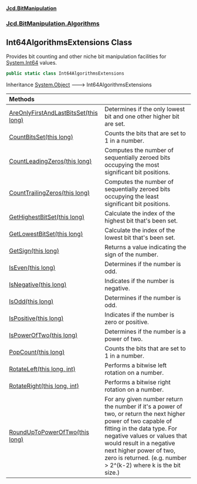 #### [Jcd.BitManipulation](index 'index')
### [Jcd.BitManipulation.Algorithms](Jcd.BitManipulation.Algorithms 'Jcd.BitManipulation.Algorithms')

## Int64AlgorithmsExtensions Class

Provides bit counting and other niche bit manipulation facilities
for [System.Int64](https://docs.microsoft.com/en-us/dotnet/api/System.Int64 'System.Int64') values.

```csharp
public static class Int64AlgorithmsExtensions
```

Inheritance [System.Object](https://docs.microsoft.com/en-us/dotnet/api/System.Object 'System.Object') &#129106; Int64AlgorithmsExtensions

| Methods | |
| :--- | :--- |
| [AreOnlyFirstAndLastBitsSet(this long)](Jcd.BitManipulation.Algorithms.Int64AlgorithmsExtensions.AreOnlyFirstAndLastBitsSet(thislong) 'Jcd.BitManipulation.Algorithms.Int64AlgorithmsExtensions.AreOnlyFirstAndLastBitsSet(this long)') | Determines if the only lowest bit and one other higher bit are set. |
| [CountBitsSet(this long)](Jcd.BitManipulation.Algorithms.Int64AlgorithmsExtensions.CountBitsSet(thislong) 'Jcd.BitManipulation.Algorithms.Int64AlgorithmsExtensions.CountBitsSet(this long)') | Counts the bits that are set to 1 in a number. |
| [CountLeadingZeros(this long)](Jcd.BitManipulation.Algorithms.Int64AlgorithmsExtensions.CountLeadingZeros(thislong) 'Jcd.BitManipulation.Algorithms.Int64AlgorithmsExtensions.CountLeadingZeros(this long)') | Computes the number of sequentially zeroed bits occupying the most significant bit positions. |
| [CountTrailingZeros(this long)](Jcd.BitManipulation.Algorithms.Int64AlgorithmsExtensions.CountTrailingZeros(thislong) 'Jcd.BitManipulation.Algorithms.Int64AlgorithmsExtensions.CountTrailingZeros(this long)') | Computes the number of sequentially zeroed bits occupying the least significant bit positions. |
| [GetHighestBitSet(this long)](Jcd.BitManipulation.Algorithms.Int64AlgorithmsExtensions.GetHighestBitSet(thislong) 'Jcd.BitManipulation.Algorithms.Int64AlgorithmsExtensions.GetHighestBitSet(this long)') | Calculate the index of the highest bit that's been set. |
| [GetLowestBitSet(this long)](Jcd.BitManipulation.Algorithms.Int64AlgorithmsExtensions.GetLowestBitSet(thislong) 'Jcd.BitManipulation.Algorithms.Int64AlgorithmsExtensions.GetLowestBitSet(this long)') | Calculate the index of the lowest bit that's been set. |
| [GetSign(this long)](Jcd.BitManipulation.Algorithms.Int64AlgorithmsExtensions.GetSign(thislong) 'Jcd.BitManipulation.Algorithms.Int64AlgorithmsExtensions.GetSign(this long)') | Returns a value indicating the sign of the number. |
| [IsEven(this long)](Jcd.BitManipulation.Algorithms.Int64AlgorithmsExtensions.IsEven(thislong) 'Jcd.BitManipulation.Algorithms.Int64AlgorithmsExtensions.IsEven(this long)') | Determines if the number is odd. |
| [IsNegative(this long)](Jcd.BitManipulation.Algorithms.Int64AlgorithmsExtensions.IsNegative(thislong) 'Jcd.BitManipulation.Algorithms.Int64AlgorithmsExtensions.IsNegative(this long)') | Indicates if the number is negative. |
| [IsOdd(this long)](Jcd.BitManipulation.Algorithms.Int64AlgorithmsExtensions.IsOdd(thislong) 'Jcd.BitManipulation.Algorithms.Int64AlgorithmsExtensions.IsOdd(this long)') | Determines if the number is odd. |
| [IsPositive(this long)](Jcd.BitManipulation.Algorithms.Int64AlgorithmsExtensions.IsPositive(thislong) 'Jcd.BitManipulation.Algorithms.Int64AlgorithmsExtensions.IsPositive(this long)') | Indicates if the number is zero or positive. |
| [IsPowerOfTwo(this long)](Jcd.BitManipulation.Algorithms.Int64AlgorithmsExtensions.IsPowerOfTwo(thislong) 'Jcd.BitManipulation.Algorithms.Int64AlgorithmsExtensions.IsPowerOfTwo(this long)') | Determines if the number is a power of two. |
| [PopCount(this long)](Jcd.BitManipulation.Algorithms.Int64AlgorithmsExtensions.PopCount(thislong) 'Jcd.BitManipulation.Algorithms.Int64AlgorithmsExtensions.PopCount(this long)') | Counts the bits that are set to 1 in a number. |
| [RotateLeft(this long, int)](Jcd.BitManipulation.Algorithms.Int64AlgorithmsExtensions.RotateLeft(thislong,int) 'Jcd.BitManipulation.Algorithms.Int64AlgorithmsExtensions.RotateLeft(this long, int)') | Performs a bitwise left rotation on a number. |
| [RotateRight(this long, int)](Jcd.BitManipulation.Algorithms.Int64AlgorithmsExtensions.RotateRight(thislong,int) 'Jcd.BitManipulation.Algorithms.Int64AlgorithmsExtensions.RotateRight(this long, int)') | Performs a bitwise right rotation on a number. |
| [RoundUpToPowerOfTwo(this long)](Jcd.BitManipulation.Algorithms.Int64AlgorithmsExtensions.RoundUpToPowerOfTwo(thislong) 'Jcd.BitManipulation.Algorithms.Int64AlgorithmsExtensions.RoundUpToPowerOfTwo(this long)') | For any given number return the number if it's a power of two, or return the next higher power of two capable of fitting in the data type. For negative values or values that would result in a negative next higher power of two, zero is returned. (e.g. number > 2^(k-2) where k is the bit size.) |
